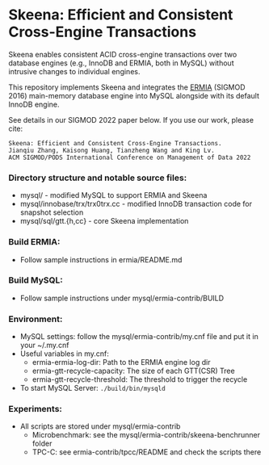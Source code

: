 # Skeena: Efficient and Consistent Cross-Engine Transactions

Skeena enables consistent ACID cross-engine transactions over two database engines (e.g., InnoDB and ERMIA, both in MySQL) without intrusive changes to individual engines. 

This repository implements Skeena and integrates the [ERMIA](https://github.com/sfu-dis/ermia) (SIGMOD 2016) main-memory database engine into MySQL alongside with its default InnoDB engine.

See details in our SIGMOD 2022 paper below. If you use our work, please cite:

```
Skeena: Efficient and Consistent Cross-Engine Transactions.
Jianqiu Zhang, Kaisong Huang, Tianzheng Wang and King Lv.
ACM SIGMOD/PODS International Conference on Management of Data 2022
```

### Directory structure and notable source files:
* mysql/ - modified MySQL to support ERMIA and Skeena
* mysql/innobase/trx/trx0trx.cc - modified InnoDB transaction code for snapshot selection
* mysql/sql/gtt.{h,cc} - core Skeena implementation

### Build ERMIA:
* Follow sample instructions in ermia/README.md

### Build MySQL:
* Follow sample instructions under mysql/ermia-contrib/BUILD

### Environment:
* MySQL settings: follow the mysql/ermia-contrib/my.cnf file and put it in your ~/.my.cnf
* Useful variables in my.cnf:
  - ermia-ermia-log-dir: Path to the ERMIA engine log dir
  - ermia-gtt-recycle-capacity: The size of each GTT(CSR) Tree
  - ermia-gtt-recycle-threshold: The threshold to trigger the recycle
* To start MySQL Server: `./build/bin/mysqld`

### Experiments:
* All scripts are stored under mysql/ermia-contrib
  - Microbenchmark: see the mysql/ermia-contrib/skeena-benchrunner folder
  - TPC-C: see ermia-contrib/tpcc/README and check the scripts there
